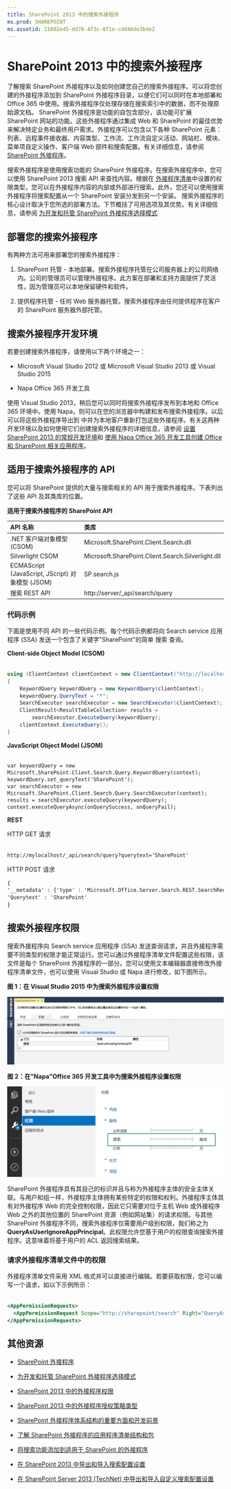 ```yaml
---
title: SharePoint 2013 中的搜索外接程序
ms.prod: SHAREPOINT
ms.assetid: 21682e45-dd78-4f3c-8f1e-cdd48de3bde2
---
```



# SharePoint 2013 中的搜索外接程序
了解搜索 SharePoint 外接程序以及如何创建您自己的搜索外接程序。可以将您创建的外接程序添加到 SharePoint 外接程序目录，以便它们可以同时在本地部署和 Office 365 中使用。搜索外接程序仅处理存储在搜索索引中的数据，而不处理原始源文档。
SharePoint 外接程序是功能的自包含部分，该功能可扩展 SharePoint 网站的功能。这些外接程序通过集成 Web 和 SharePoint 的最佳优势来解决特定业务和最终用户需求。外接程序可以包含以下各种 SharePoint 元素：列表、远程事件接收器、内容类型、工作流、工作流自定义活动、网站栏、模块、菜单项自定义操作、客户端 Web 部件和搜索配置。有关详细信息，请参阅  [SharePoint 外接程序](http://msdn.microsoft.com/library/cd1eda9e-8e54-4223-93a9-a6ea0d18df70%28Office.15%29.aspx)。
  
    
    

搜索外接程序是使用搜索功能的 SharePoint 外接程序。在搜索外接程序中，您可以使用 SharePoint 2013 搜索 API 来查找内容。根据在 [外接程序清单](http://msdn.microsoft.com/library/7cd5850f-cbf3-48d2-bcb7-59b8f4ed0e63%28Office.15%29.aspx)中设置的权限类型，您可以在外接程序内容的内部或外部进行搜索。此外，您还可以使用搜索外接程序将搜索配置从一个 SharePoint 安装分发到另一个安装。
搜索外接程序的核心设计取决于您所选的部署方法。下节概括了可用选项及其优势。有关详细信息，请参阅 [为开发和托管 SharePoint 外接程序选择模式](http://msdn.microsoft.com/library/05ce5435-0a03-4ddc-976b-c33b08d03457%28Office.15%29.aspx)
  
    
    


## 部署您的搜索外接程序
<a name="SP15_Deploy_search_apps"> </a>

有两种方法可用来部署您的搜索外接程序：
  
    
    

1. SharePoint 托管 - 本地部署。搜索外接程序托管在公司服务器上的公司网络内。公司的管理员可以管理外接程序。此方案在部署和支持方面提供了灵活性，因为管理员可以本地保留硬件和软件。
    
  
2. 提供程序托管 - 任何 Web 服务器托管。搜索外接程序由任何提供程序在客户的 SharePoint 服务器外部托管。
    
  

## 搜索外接程序开发环境
<a name="SP15_Search_app_dev_environment"> </a>

若要创建搜索外接程序，请使用以下两个环境之一：
  
    
    

- Microsoft Visual Studio 2012 或 Microsoft Visual Studio 2013 或 Visual Studio 2015
    
  
- Napa Office 365 开发工具
    
  
使用 Visual Studio 2013，稍后您可以同时将搜索外接程序发布到本地和 Office 365 环境中。使用 Napa，则可以在您的浏览器中构建和发布搜索外接程序。以后可以将这些外接程序导出到 中并为本地客户重新打包这些外接程序。有关这两种开发环境以及如何使用它们创建搜索外接程序的详细信息，请参阅 [设置 SharePoint 2013 的常规开发环境](set-up-a-general-development-environment-for-sharepoint-2013.md)和 [使用 Napa Office 365 开发工具创建 Office 和 SharePoint 相关应用程序](http://msdn.microsoft.com/library/82a3645c-0911-4926-9176-236ac8d28bdd%28Office.15%29.aspx)。
  
    
    

## 适用于搜索外接程序的 API
<a name="SP15_APIs_search_apps"> </a>

您可以将 SharePoint 提供的大量与搜索相关的 API 用于搜索外接程序。下表列出了这些 API 及其类库的位置。
  
    
    

**适用于搜索外接程序的 SharePoint API**


|**API 名称**|**类库**|
|:-----|:-----|
|.NET 客户端对象模型 (CSOM)  <br/> |Microsoft.SharePoint.Client.Search.dll  <br/> |
|Silverlight CSOM  <br/> |Microsoft.SharePoint.Client.Search.Silverlight.dll  <br/> |
|ECMAScript (JavaScript, JScript) 对象模型 (JSOM)  <br/> |SP.search.js  <br/> |
|搜索 REST API  <br/> |http://server/_api/search/query  <br/> |
   

### 代码示例

下面是使用不同 API 的一些代码示例。每个代码示例都将向 Search service 应用程序 (SSA) 发送一个包含了关键字"SharePoint"的简单 搜索 查询。
  
    
    
 **Client-side Object Model (CSOM)**
  
    
    

  
    
    



```cs

using (ClientContext clientContext = new ClientContext("http://localhost"))
{
    KeywordQuery keywordQuery = new KeywordQuery(clientContext);
    keywordQuery.QueryText = "*";
    SearchExecutor searchExecutor = new SearchExecutor(clientContext);
    ClientResult<ResultTableCollection> results = 
        searchExecutor.ExecuteQuery(keywordQuery);
    clientContext.ExecuteQuery();
}
```

 **JavaScript Object Model (JSOM)**
  
    
    

  
    
    



```

var keywordQuery = new
Microsoft.SharePoint.Client.Search.Query.KeywordQuery(context);
keywordQuery.set_queryText('SharePoint');
var searchExecutor = new Microsoft.SharePoint.Client.Search.Query.SearchExecutor(context);
results = searchExecutor.executeQuery(keywordQuery);
context.executeQueryAsync(onQuerySuccess, onQueryFail);
```

 **REST**
  
    
    

  
    
    
HTTP GET 请求
  
    
    



```HTML

http://mylocalhost/_api/search/query?querytext='SharePoint'
```

HTTP POST 请求
  
    
    



```HTML
{
'__metadata' : {'type' : 'Microsoft.Office.Server.Search.REST.SearchRequest'},
'Querytext' : 'SharePoint'
}
```


## 搜索外接程序权限
<a name="SP15_Search_app_permissions"> </a>

搜索外接程序向 Search service 应用程序 (SSA) 发送查询请求，并且外接程序需要不同类型的权限才能正常运行。您可以通过外接程序清单文件配置这些权限，该文件是每个 SharePoint 外接程序的一部分。您可以使用文本编辑器直接修改外接程序清单文件，也可以使用 Visual Studio 或 Napa 进行修改，如下图所示。
  
    
    

**图 1：在 Visual Studio 2015 中为搜索外接程序设置权限**

  
    
    

  
    
    
![使用 VS 搜索应用程序权限配置](images/SP15_search_apps_permission_Visual_Studio.PNG)
  
    
    

  
    
    

  
    
    

**图 2：在"Napa"Office 365 开发工具中为搜索外接程序设置权限**

  
    
    

  
    
    
![通过 Napa 搜索应用程序权限配置](images/SP15_search_app_permission_Napa.gif)
  
    
    
SharePoint 外接程序具有其自己的标识并且与称为外接程序主体的安全主体关联。与用户和组一样，外接程序主体拥有某些特定的权限和权利。外接程序主体具有对外接程序 Web 的完全控制权限，因此它只需要对位于主机 Web 或外接程序 Web 之外的其他位置的 SharePoint 资源（例如网站集）的请求权限。与其他 SharePoint 外接程序不同，搜索外接程序仅需要用户级别权限，我们称之为 **QueryAsUserIgnoreAppPrincipal**。此权限允许您基于用户的权限查询搜索外接程序。这意味着将基于用户的 ACL 返回搜索结果。
  
    
    

### 请求外接程序清单文件中的权限

外接程序清单文件采用 XML 格式并可以直接进行编辑。若要获取权限，您可以编写一个请求，如以下示例所示：
  
    
    

```XML

<AppPermissionRequests>
  <AppPermissionRequest Scope="http://sharepoint/search" Right="QueryAsUserIgnoreAppPrincipal" />
</AppPermissionRequests>
```


## 其他资源
<a name="SP15_Search_app_addresources"> </a>


-  [SharePoint 外接程序](http://msdn.microsoft.com/library/cd1eda9e-8e54-4223-93a9-a6ea0d18df70%28Office.15%29.aspx)
    
  
-  [为开发和托管 SharePoint 外接程序选择模式](http://msdn.microsoft.com/library/05ce5435-0a03-4ddc-976b-c33b08d03457%28Office.15%29.aspx)
    
  
-  [SharePoint 2013 中的外接程序权限](http://msdn.microsoft.com/library/5f7a8440-3c09-4cf8-83ec-c236bfa2d6c4%28Office.15%29.aspx)
    
  
-  [SharePoint 2013 中的外接程序授权策略类型](http://msdn.microsoft.com/library/124879c7-a746-4c10-96a7-da76ad5327f0%28Office.15%29.aspx)
    
  
-  [SharePoint 外接程序体系结构的重要方面和开发前景](http://msdn.microsoft.com/library/ae96572b-8f06-4fd3-854f-fc312f7f2d88%28Office.15%29.aspx)
    
  
-  [了解 SharePoint 外接程序的应用程序清单结构和包](http://msdn.microsoft.com/library/7cd5850f-cbf3-48d2-bcb7-59b8f4ed0e63%28Office.15%29.aspx)
    
  
-  [将搜索功能添加到适用于 SharePoint 的外接程序](http://blogs.msdn.com/b/officeapps/archive/2013/05/30/add-search-capabilities-to-your-apps-for-sharepoint.aspx)
    
  
-  [在 SharePoint 2013 中导出和导入搜索配置设置](exporting-and-importing-search-configuration-settings-in-sharepoint-2013.md)
    
  
-  [在 SharePoint Server 2013 (TechNet) 中导出和导入自定义搜索配置设置](http://technet.microsoft.com/zh-cn/library/jj871675.aspx)
    
  

